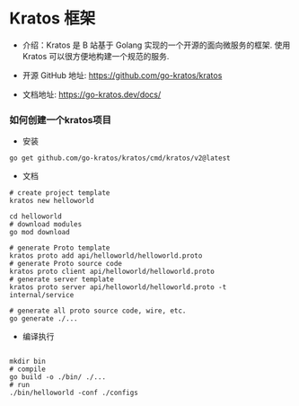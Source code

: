 # Kratos 框架

- 介绍：Kratos 是 B 站基于 Golang 实现的一个开源的面向微服务的框架. 使用 Kratos 可以很方便地构建一个规范的服务.

- 开源 GitHub 地址: https://github.com/go-kratos/kratos

- 文档地址: https://go-kratos.dev/docs/

### 如何创建一个kratos项目

- 安装
```bazaar
go get github.com/go-kratos/kratos/cmd/kratos/v2@latest
```

- 文档

```bazaar
# create project template
kratos new helloworld

cd helloworld
# download modules
go mod download

# generate Proto template
kratos proto add api/helloworld/helloworld.proto
# generate Proto source code
kratos proto client api/helloworld/helloworld.proto
# generate server template
kratos proto server api/helloworld/helloworld.proto -t internal/service

# generate all proto source code, wire, etc.
go generate ./...

```

- 编译执行

```bazaar

mkdir bin
# compile
go build -o ./bin/ ./...
# run
./bin/helloworld -conf ./configs

```

